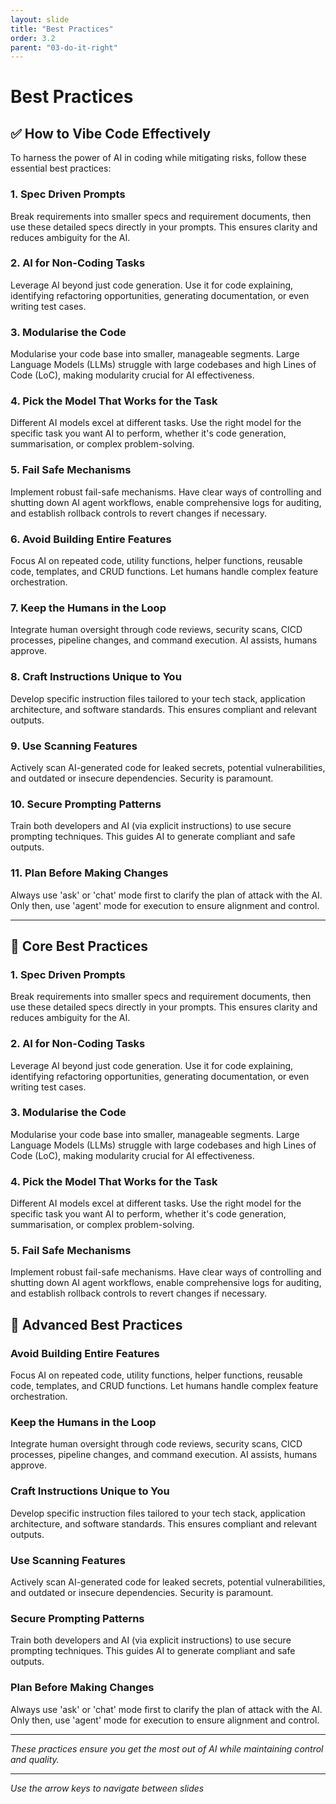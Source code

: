 ```yaml
---
layout: slide
title: "Best Practices"
order: 3.2
parent: "03-do-it-right"
---
```


# Best Practices

## ✅ How to Vibe Code Effectively

To harness the power of AI in coding while mitigating risks, follow these essential best practices:

<div class="best-practices-list">
    <div class="practice-item">
        <h3>1. Spec Driven Prompts</h3>
        <p>Break requirements into smaller specs and requirement documents, then use these detailed specs directly in your prompts. This ensures clarity and reduces ambiguity for the AI.</p>
    </div>
    <div class="practice-item">
        <h3>2. AI for Non-Coding Tasks</h3>
        <p>Leverage AI beyond just code generation. Use it for code explaining, identifying refactoring opportunities, generating documentation, or even writing test cases.</p>
    </div>
    <div class="practice-item">
        <h3>3. Modularise the Code</h3>
        <p>Modularise your code base into smaller, manageable segments. Large Language Models (LLMs) struggle with large codebases and high Lines of Code (LoC), making modularity crucial for AI effectiveness.</p>
    </div>
    <div class="practice-item">
        <h3>4. Pick the Model That Works for the Task</h3>
        <p>Different AI models excel at different tasks. Use the right model for the specific task you want AI to perform, whether it's code generation, summarisation, or complex problem-solving.</p>
    </div>
    <div class="practice-item">
        <h3>5. Fail Safe Mechanisms</h3>
        <p>Implement robust fail-safe mechanisms. Have clear ways of controlling and shutting down AI agent workflows, enable comprehensive logs for auditing, and establish rollback controls to revert changes if necessary.</p>
    </div>
    <div class="practice-item">
        <h3>6. Avoid Building Entire Features</h3>
        <p>Focus AI on repeated code, utility functions, helper functions, reusable code, templates, and CRUD functions. Let humans handle complex feature orchestration.</p>
    </div>
    <div class="practice-item">
        <h3>7. Keep the Humans in the Loop</h3>
        <p>Integrate human oversight through code reviews, security scans, CICD processes, pipeline changes, and command execution. AI assists, humans approve.</p>
    </div>
    <div class="practice-item">
        <h3>8. Craft Instructions Unique to You</h3>
        <p>Develop specific instruction files tailored to your tech stack, application architecture, and software standards. This ensures compliant and relevant outputs.</p>
    </div>
    <div class="practice-item">
        <h3>9. Use Scanning Features</h3>
        <p>Actively scan AI-generated code for leaked secrets, potential vulnerabilities, and outdated or insecure dependencies. Security is paramount.</p>
    </div>
    <div class="practice-item">
        <h3>10. Secure Prompting Patterns</h3>
        <p>Train both developers and AI (via explicit instructions) to use secure prompting techniques. This guides AI to generate compliant and safe outputs.</p>
    </div>
    <div class="practice-item">
        <h3>11. Plan Before Making Changes</h3>
        <p>Always use 'ask' or 'chat' mode first to clarify the plan of attack with the AI. Only then, use 'agent' mode for execution to ensure alignment and control.</p>
    </div>
</div>

---

## 🎯 Core Best Practices

### **1. Spec Driven Prompts**
Break requirements into smaller specs and requirement documents, then use these detailed specs directly in your prompts. This ensures clarity and reduces ambiguity for the AI.

### **2. AI for Non-Coding Tasks**
Leverage AI beyond just code generation. Use it for code explaining, identifying refactoring opportunities, generating documentation, or even writing test cases.

### **3. Modularise the Code**
Modularise your code base into smaller, manageable segments. Large Language Models (LLMs) struggle with large codebases and high Lines of Code (LoC), making modularity crucial for AI effectiveness.

### **4. Pick the Model That Works for the Task**
Different AI models excel at different tasks. Use the right model for the specific task you want AI to perform, whether it's code generation, summarisation, or complex problem-solving.

### **5. Fail Safe Mechanisms**
Implement robust fail-safe mechanisms. Have clear ways of controlling and shutting down AI agent workflows, enable comprehensive logs for auditing, and establish rollback controls to revert changes if necessary.

## 🚀 Advanced Best Practices

### **Avoid Building Entire Features**
Focus AI on repeated code, utility functions, helper functions, reusable code, templates, and CRUD functions. Let humans handle complex feature orchestration.

### **Keep the Humans in the Loop**
Integrate human oversight through code reviews, security scans, CICD processes, pipeline changes, and command execution. AI assists, humans approve.

### **Craft Instructions Unique to You**
Develop specific instruction files tailored to your tech stack, application architecture, and software standards. This ensures compliant and relevant outputs.

### **Use Scanning Features**
Actively scan AI-generated code for leaked secrets, potential vulnerabilities, and outdated or insecure dependencies. Security is paramount.

### **Secure Prompting Patterns**
Train both developers and AI (via explicit instructions) to use secure prompting techniques. This guides AI to generate compliant and safe outputs.

### **Plan Before Making Changes**
Always use 'ask' or 'chat' mode first to clarify the plan of attack with the AI. Only then, use 'agent' mode for execution to ensure alignment and control.

---

*These practices ensure you get the most out of AI while maintaining control and quality.*

---

*Use the arrow keys to navigate between slides*
